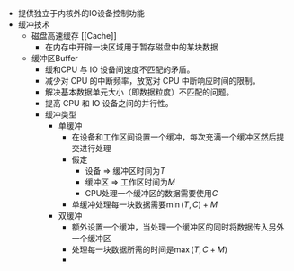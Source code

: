 - 提供独立于内核外的IO设备控制功能
- 缓冲技术
	- 磁盘高速缓存 [[Cache]]
		- 在内存中开辟一块区域用于暂存磁盘中的某块数据
	- 缓冲区Buffer
		- 缓和CPU 与 IO 设备间速度不匹配的矛盾。
		- 减少对 CPU 的中断频率，放宽对 CPU 中断响应时间的限制。
		- 解决基本数据单元大小（即数据粒度）不匹配的问题。
		- 提高 CPU 和 IO 设备之间的并行性。
		- 缓冲类型
			- 单缓冲
				- 在设备和工作区间设置一个缓冲，每次充满一个缓冲区然后提交进行处理
				- 假定
					- 设备 => 缓冲区时间为$T$
					- 缓冲区 => 工作区时间为$M$
					- CPU处理一个缓冲区的数据需要使用$C$
				- 单缓冲处理每一块数据需要$\min (T, C) + M$
			- 双缓冲
				- 额外设置一个缓冲，当处理一个缓冲区的同时将数据传入另外一个缓冲区
				- 处理每一块数据所需的时间是$\max(T, C + M)$
				-